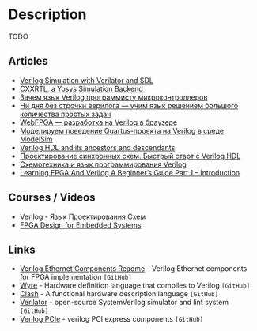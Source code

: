 # Description

TODO


## Articles

- [Verilog Simulation with Verilator and SDL](https://projectf.io/posts/verilog-sim-verilator-sdl/)
- [CXXRTL, a Yosys Simulation Backend](https://tomverbeure.github.io/2020/08/08/CXXRTL-the-New-Yosys-Simulation-Backend.html)
- [Зачем язык Verilog программисту микроконтроллеров](https://habr.com/ru/post/212507/)
- [Ни дня без строчки верилога — учим язык решением большого количества простых задач](https://habr.com/ru/post/587046/)
- [WebFPGA — разработка на Verilog в браузере](https://habr.com/ru/post/457910/)
- [Моделируем поведение Quartus-проекта на Verilog в среде ModelSim](https://habr.com/ru/post/512602/)
- [Verilog HDL and its ancestors and descendants](https://dl.acm.org/doi/abs/10.1145/3386337)
- [Проектирование синхронных схем. Быстрый старт с Verilog HDL](https://habr.com/ru/post/137643/)
- [Схемотехника и язык программирования Verilog](https://habr.com/ru/post/91931/)
- [Learning FPGA And Verilog A Beginner’s Guide Part 1 – Introduction](https://numato.com/kb/learning-fpga-verilog-beginners-guide-part-1-introduction/)


## Courses / Videos

- [Verilog - Язык Проектирования Схем](https://youtube.com/playlist?list=PL4UMfOeGYsvblwrP3VYKHq11xgkxVqoUj)
- [FPGA Design for Embedded Systems](https://www.coursera.org/specializations/fpga-design)


## Links

- [Verilog Ethernet Components Readme](https://github.com/alexforencich/verilog-ethernet) - Verilog Ethernet components for FPGA implementation `[GitHub]`
- [Wyre](https://github.com/nickmqb/wyre) - Hardware definition language that compiles to Verilog `[GitHub]`
- [Clash](https://github.com/clash-lang/clash-compiler) - A functional hardware description language `[GitHub]`
- [Verilator](https://github.com/verilator/verilator) - open-source SystemVerilog simulator and lint system `[GitHub]`
- [Verilog PCIe](https://github.com/alexforencich/verilog-pcie) - verilog PCI express components `[GitHub]`
